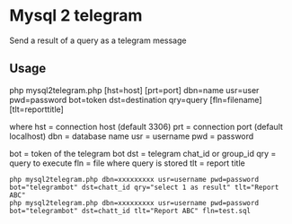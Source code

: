 # Mysql 2 telegram

Send a result of a query as a telegram message

## Usage
php mysql2telegram.php [hst=host] [prt=port] dbn=name usr=user pwd=password bot=token dst=destination qry=query [fln=filename] [tlt=reporttitle]

where 
hst = connection host (default 3306)
prt = connection port (default localhost)
dbn = database name
usr = username
pwd = password

bot = token of the telegram bot
dst = telegram chat_id or group_id
qry = query to execute
fln = file where query is stored
tlt = report title

```
php mysql2telegram.php dbn=xxxxxxxxx usr=username pwd=password bot="telegrambot" dst=chatt_id qry="select 1 as result" tlt="Report ABC"
php mysql2telegram.php dbn=xxxxxxxxx usr=username pwd=password bot="telegrambot" dst=chatt_id tlt="Report ABC" fln=test.sql 
```
